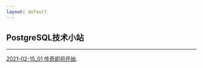 ```yaml
---
layout: default
---
```


## PostgreSQL技术小站

* * *

[2021-02-15_01 传奇即将开始](pger/blob/main/tree/202102/20210215_01.md).
